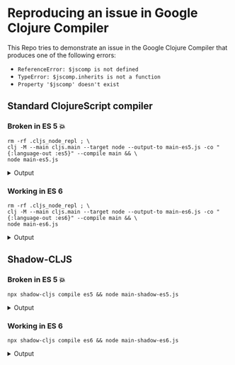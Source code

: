 # Reproducing an issue in Google Clojure Compiler

This Repo tries to demonstrate an issue in the Google Clojure Compiler that produces one of the following errors:

- `ReferenceError: $jscomp is not defined`
- `TypeError: $jscomp.inherits is not a function`
- `Property '$jscomp' doesn't exist`

## Standard ClojureScript compiler

### Broken in ES 5 💥

```
rm -rf .cljs_node_repl ; \
clj -M --main cljs.main --target node --output-to main-es5.js -co "{:language-out :es5}" --compile main && \
node main-es5.js
```

<details><summary>Output</summary>

<pre>
WARNING: main is a single segment namespace at line 1 /Users/ullrich/tmp/es5-inherits/src/main.cljs


/Users/ullrich/tmp/es5-inherits/.cljs_node_repl/goog/base.js:1099
      exports = moduleDef.call(undefined, exports);
                          ^
ReferenceError: $jscomp is not defined
    at /Users/ullrich/tmp/es5-inherits/.cljs_node_repl/goog/iter/es6.js:79:1
    at Object.goog.loadModule (/Users/ullrich/tmp/es5-inherits/.cljs_node_repl/goog/base.js:1099:27)
    at Object.<anonymous> (/Users/ullrich/tmp/es5-inherits/.cljs_node_repl/goog/iter/es6.js:1:20)
    at Module._compile (internal/modules/cjs/loader.js:1085:14)
    at Object.Module._extensions..js (internal/modules/cjs/loader.js:1114:10)
    at Module.load (internal/modules/cjs/loader.js:950:32)
    at Function.Module._load (internal/modules/cjs/loader.js:790:12)
    at Module.require (internal/modules/cjs/loader.js:974:19)
    at require (internal/modules/cjs/helpers.js:101:18)
    at global.CLOSURE_IMPORT_SCRIPT (/Users/ullrich/tmp/es5-inherits/.cljs_node_repl/goog/bootstrap/nodejs.js:88:13)
</pre>

</details>

### Working in ES 6

```
rm -rf .cljs_node_repl ; \
clj -M --main cljs.main --target node --output-to main-es6.js -co "{:language-out :es6}" --compile main && \
node main-es6.js
```

<details><summary>Output</summary>

<pre>
shadow-cljs - config: /Users/ullrich/tmp/es5-inherits/shadow-cljs.edn
[:es6] Compiling ...
[:es6] Build completed. (83 files, 0 compiled, 0 warnings, 0,92s)
Hello, World!
</pre>

</details>


## Shadow-CLJS

### Broken in ES 5 💥

`npx shadow-cljs compile es5 && node main-shadow-es5.js`

<details><summary>Output</summary>

<pre>
shadow-cljs - config: /Users/ullrich/tmp/es5-inherits/shadow-cljs.edn
[:es5] Compiling ...
[:es5] Build completed. (83 files, 0 compiled, 0 warnings, 1,40s)
SHADOW import error /Users/ullrich/tmp/es5-inherits/.shadow-cljs/builds/es5/dev/out/cljs-runtime/goog.iter.es6.js

/Users/ullrich/tmp/es5-inherits/main-shadow-es5.js:385
      exports = moduleDef.call(undefined, exports);
                          ^
TypeError: $jscomp.inherits is not a function
    at /Users/ullrich/tmp/es5-inherits/.shadow-cljs/builds/es5/dev/out/cljs-runtime/goog/iter/es6.js:144:32
    at Object.goog.loadModule (/Users/ullrich/tmp/es5-inherits/main-shadow-es5.js:385:27)
    at /Users/ullrich/tmp/es5-inherits/.shadow-cljs/builds/es5/dev/out/cljs-runtime/goog/iter/es6.js:1:1
    at global.SHADOW_IMPORT (/Users/ullrich/tmp/es5-inherits/main-shadow-es5.js:64:44)
    at /Users/ullrich/tmp/es5-inherits/main-shadow-es5.js:1552:1
    at Object.<anonymous> (/Users/ullrich/tmp/es5-inherits/main-shadow-es5.js:1593:3)
    at Module._compile (internal/modules/cjs/loader.js:1085:14)
    at Object.Module._extensions..js (internal/modules/cjs/loader.js:1114:10)
    at Module.load (internal/modules/cjs/loader.js:950:32)
    at Function.Module._load (internal/modules/cjs/loader.js:790:12)
</pre>

</details>

### Working in ES 6

`npx shadow-cljs compile es6 && node main-shadow-es6.js`

<details><summary>Output</summary>

<pre>
shadow-cljs - config: /Users/ullrich/tmp/es5-inherits/shadow-cljs.edn
[:es6] Compiling ...
[:es6] Build completed. (83 files, 0 compiled, 0 warnings, 0,92s)
Hello, World!
</pre>

</details>
